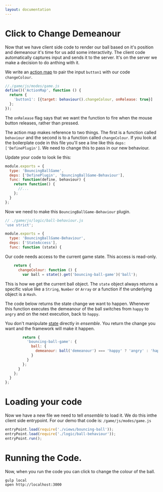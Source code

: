 ```yaml
---
layout: documentation
---
```


# Click to Change Demeanour

Now that we have client side code to render our ball based on it's position and demeanour it's time for us add some interactivity. The client code automatically captures input and sends it to the server. It's on the server we make a decision to do anthing with it.

We write an [action map](/website/docs/actions) to pair the input `button1` with our code `changeColour`.

~~~javascript
//./game/js/modes/game.js
define()('ActionMap', function () {
  return {
    'button1': [{target: behaviour().changeColour, onRelease: true}]
  };
});
~~~

The `onRelease` flag says that we want the function to fire when the mouse button releases, rather than pressed.

The action map makes reference to two things. The first is a function called `behaviour` and the second is to a function called `changeColour`. If you look at the boilerplate code in this file you'll see a line like this `deps: ['DefinePlugin']`. We need to change this to pass in our new behaviour.

Update your code to look lie this:

~~~javascript
module.exports = {
  type: 'BouncingBallGame',
  deps: ['DefinePlugin', 'BouncingBallGame-Behaviour'],
  func: function(define, behaviour) {
    return function() {
      //...
    };
  }
};
~~~

Now we need to make this `BouncingBallGame-Behaviour` plugin.

~~~javascript
// ./game/js/logic/ball-behaviour.js
'use strict';

module.exports = {
  type: 'BouncingBallGame-Behaviour',
  deps: ['StateAccess'],
  func: function (state) {
~~~

Our code needs access to the current game state. This access is read-only.

~~~javascript
    return {
      changeColour: function () {
        var ball = state().get('bouncing-ball-game')('ball');
~~~

This is how we get the current ball object. The `state` object always returns a specific value like a `String`, `Number` or `Array` or a function if the underlying object is a `Hash`.

The code below returns the state change we want to happen. Whenever this function executes the demeanour of the ball switches from `happy` to `angry` and on the next execution, back to `happy`.

You don't manipulate [state](/website/docs/state) directly in *ensemble*. You return the change you want and the framework will make it happen.

~~~javascript
        return {
          'bouncing-ball-game': {
            ball: {
              demeanour: ball('demeanour') === 'happy' ? 'angry' : 'happy'
            }
          }
        };
      }
    };
  }
};
~~~

# Loading your code

Now we have a new file we need to tell *ensemble* to load it. We do this inthe client side entrypoint. For our demo that code is: `/game/js/modes/game.js`

~~~javascript
entryPoint.load(require('./views/bouncing-ball'));
entryPoint.load(require('./logic/ball-behaviour'));
entryPoint.run();
~~~

# Running the Code.
Now, when you run the code you can click to change the colour of the ball.

~~~shell
gulp local
open http://localhost:3000
~~~
